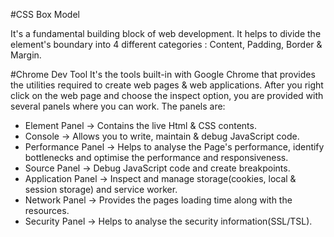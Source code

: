 #CSS Box Model

It's a fundamental building block of web development. It helps to divide the element's boundary into 4 different categories : Content, Padding, Border & Margin.

#Chrome Dev Tool
It's the tools built-in with Google Chrome that provides the utilities required to create web pages & web applications. After you right click on the web page and choose the inspect option, you are provided with several panels where you can work.
The panels are:
- Element Panel -> Contains the live Html & CSS contents.
- Console -> Allows you to write, maintain & debug JavaScript code.
- Performance Panel -> Helps to analyse the Page's performance, identify bottlenecks and optimise the performance and responsiveness.
- Source Panel -> Debug JavaScript code and create breakpoints.
- Application Panel -> Inspect and manage storage(cookies, local & session storage) and service worker.
- Network Panel -> Provides the pages loading time along with the resources.
- Security Panel -> Helps to analyse the security information(SSL/TSL).
